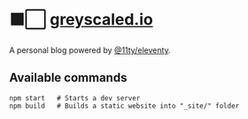 # ⬛️⬜️ [greyscaled.io](https://greyscaled.io)
A personal blog powered by [@11ty/eleventy](https://www.11ty.dev/).

## Available commands
```
npm start   # Starts a dev server
npm build   # Builds a static website into "_site/" folder
```